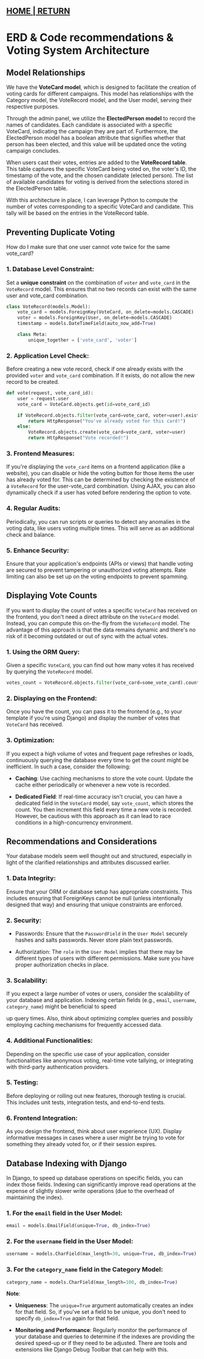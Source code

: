 ## [HOME | RETURN](https://github.com/plexoio/musa/blob/main/documentation/readme/erd/erd.md)

# ERD & Code recommendations & Voting System Architecture

## Model Relationships

We have the **VoteCard model**, which is designed to facilitate the creation of voting cards for different campaigns. This model has relationships with the Category model, the VoteRecord model, and the User model, serving their respective purposes.

Through the admin panel, we utilize the **ElectedPerson model** to record the names of candidates. Each candidate is associated with a specific VoteCard, indicating the campaign they are part of. Furthermore, the ElectedPerson model has a boolean attribute that signifies whether that person has been elected, and this value will be updated once the voting campaign concludes.

When users cast their votes, entries are added to the **VoteRecord table**. This table captures the specific VoteCard being voted on, the voter's ID, the timestamp of the vote, and the chosen candidate (elected person). The list of available candidates for voting is derived from the selections stored in the ElectedPerson table.

With this architecture in place, I can leverage Python to compute the number of votes corresponding to a specific VoteCard and candidate. This tally will be based on the entries in the VoteRecord table.

## Preventing Duplicate Voting

How do I make sure that one user cannot vote twice for the same vote_card?

### 1. Database Level Constraint:

Set a **unique constraint** on the combination of `voter` and `vote_card` in the `VoteRecord` model. This ensures that no two records can exist with the same user and vote_card combination.

```python
class VoteRecord(models.Model):
    vote_card = models.ForeignKey(VoteCard, on_delete=models.CASCADE)
    voter = models.ForeignKey(User, on_delete=models.CASCADE)
    timestamp = models.DateTimeField(auto_now_add=True)

    class Meta:
        unique_together = ['vote_card', 'voter']
```

### 2. Application Level Check:

Before creating a new vote record, check if one already exists with the provided `voter` and `vote_card` combination. If it exists, do not allow the new record to be created.

```python
def vote(request, vote_card_id):
    user = request.user
    vote_card = VoteCard.objects.get(id=vote_card_id)

    if VoteRecord.objects.filter(vote_card=vote_card, voter=user).exists():
        return HttpResponse("You've already voted for this card!")
    else:
        VoteRecord.objects.create(vote_card=vote_card, voter=user)
        return HttpResponse("Vote recorded!")
```

### 3. Frontend Measures:

If you're displaying the `vote_card` items on a frontend application (like a website), you can disable or hide the voting button for those items the user has already voted for. This can be determined by checking the existence of a `VoteRecord` for the user-vote_card combination. Using AJAX, you can also dynamically check if a user has voted before rendering the option to vote.

### 4. Regular Audits:

Periodically, you can run scripts or queries to detect any anomalies in the voting data, like users voting multiple times. This will serve as an additional check and balance.

### 5. Enhance Security:

Ensure that your application's endpoints (APIs or views) that handle voting are secured to prevent tampering or unauthorized voting attempts. Rate limiting can also be set up on the voting endpoints to prevent spamming.

## Displaying Vote Counts

If you want to display the count of votes a specific `VoteCard` has received on the frontend, you don't need a direct attribute on the `VoteCard` model. Instead, you can compute this on-the-fly from the `VoteRecord` model. The advantage of this approach is that the data remains dynamic and there's no risk of it becoming outdated or out of sync with the actual votes.

### 1. Using the ORM Query:

Given a specific `VoteCard`, you can find out how many votes it has received by querying the `VoteRecord` model.

```python
votes_count = VoteRecord.objects.filter(vote_card=some_vote_card).count()
```

### 2. Displaying on the Frontend:

Once you have the count, you can pass it to the frontend (e.g., to your template if you're using Django) and display the number of votes that `VoteCard` has received.

### 3. Optimization:

If you expect a high volume of votes and frequent page refreshes or loads, continuously querying the database every time to get the count might be inefficient. In such a case, consider the following:

- **Caching**: Use caching mechanisms to store the vote count. Update the cache either periodically or whenever a new vote is recorded.
  
- **Dedicated Field**: If real-time accuracy isn't crucial, you can have a dedicated field in the `VoteCard` model, say `vote_count`, which stores the count. You then increment this field every time a new vote is recorded. However, be cautious with this approach as it can lead to race conditions in a high-concurrency environment.

## Recommendations and Considerations

Your database models seem well thought out and structured, especially in light of the clarified relationships and attributes discussed earlier.

### 1. Data Integrity:

Ensure that your ORM or database setup has appropriate constraints. This includes ensuring that ForeignKeys cannot be null (unless intentionally designed that way) and ensuring that unique constraints are enforced.

### 2. Security:

- Passwords: Ensure that the `PasswordField` in the `User Model` securely hashes and salts passwords. Never store plain text passwords.
  
- Authorization: The `role` in the `User Model` implies that there may be different types of users with different permissions. Make sure you have proper authorization checks in place.

### 3. Scalability:

If you expect a large number of votes or users, consider the scalability of your database and application. Indexing certain fields (e.g., `email`, `username`, `category_name`) might be beneficial to speed

 up query times. Also, think about optimizing complex queries and possibly employing caching mechanisms for frequently accessed data.

### 4. Additional Functionalities:

Depending on the specific use case of your application, consider functionalities like anonymous voting, real-time vote tallying, or integrating with third-party authentication providers.

### 5. Testing:

Before deploying or rolling out new features, thorough testing is crucial. This includes unit tests, integration tests, and end-to-end tests.

### 6. Frontend Integration:

As you design the frontend, think about user experience (UX). Display informative messages in cases where a user might be trying to vote for something they already voted for, or if their session expires.

## Database Indexing with Django

In Django, to speed up database operations on specific fields, you can index those fields. Indexing can significantly improve read operations at the expense of slightly slower write operations (due to the overhead of maintaining the index).

### 1. For the `email` field in the User Model:

```python
email = models.EmailField(unique=True, db_index=True)
```

### 2. For the `username` field in the User Model:

```python
username = models.CharField(max_length=30, unique=True, db_index=True)
```

### 3. For the `category_name` field in the Category Model:

```python
category_name = models.CharField(max_length=100, db_index=True)
```

**Note**:

- **Uniqueness**: The `unique=True` argument automatically creates an index for that field. So, if you've set a field to be unique, you don't need to specify `db_index=True` again for that field.

- **Monitoring and Performance**: Regularly monitor the performance of your database and queries to determine if the indexes are providing the desired speed-up or if they need to be adjusted. There are tools and extensions like Django Debug Toolbar that can help with this.